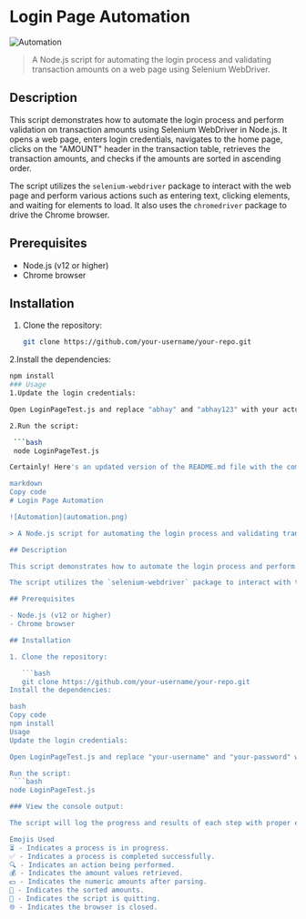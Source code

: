 # Login Page Automation

![Automation](automation.png)

> A Node.js script for automating the login process and validating transaction amounts on a web page using Selenium WebDriver.

## Description

This script demonstrates how to automate the login process and perform validation on transaction amounts using Selenium WebDriver in Node.js. It opens a web page, enters login credentials, navigates to the home page, clicks on the "AMOUNT" header in the transaction table, retrieves the transaction amounts, and checks if the amounts are sorted in ascending order.

The script utilizes the `selenium-webdriver` package to interact with the web page and perform various actions such as entering text, clicking elements, and waiting for elements to load. It also uses the `chromedriver` package to drive the Chrome browser.

## Prerequisites

- Node.js (v12 or higher)
- Chrome browser

## Installation

1. Clone the repository:

   ```bash
   git clone https://github.com/your-username/your-repo.git

2.Install the dependencies:
```bash
npm install
### Usage
1.Update the login credentials:

Open LoginPageTest.js and replace "abhay" and "abhay123" with your actual login credentials.

2.Run the script:

 ```bash
 node LoginPageTest.js

Certainly! Here's an updated version of the README.md file with the combined information:

markdown
Copy code
# Login Page Automation

![Automation](automation.png)

> A Node.js script for automating the login process and validating transaction amounts on a web page using Selenium WebDriver.

## Description

This script demonstrates how to automate the login process and perform validation on transaction amounts using Selenium WebDriver in Node.js. It opens a web page, enters login credentials, navigates to the home page, clicks on the "AMOUNT" header in the transaction table, retrieves the transaction amounts, and checks if the amounts are sorted in ascending order.

The script utilizes the `selenium-webdriver` package to interact with the web page and perform various actions such as entering text, clicking elements, and waiting for elements to load. It also uses the `chromedriver` package to drive the Chrome browser.

## Prerequisites

- Node.js (v12 or higher)
- Chrome browser

## Installation

1. Clone the repository:

   ```bash
   git clone https://github.com/your-username/your-repo.git
Install the dependencies:

bash
Copy code
npm install
Usage
Update the login credentials:

Open LoginPageTest.js and replace "your-username" and "your-password" with your actual login credentials.

Run the script:
 ```bash
node LoginPageTest.js

### View the console output:

The script will log the progress and results of each step with proper emojis for clarity. The console output will display information such as the loading status of the home page, the click action on the "AMOUNT" header, the retrieval of transaction amounts, the sorting status of the amounts, and the sorted amounts.

Emojis Used
⏳ - Indicates a process is in progress.
✅ - Indicates a process is completed successfully.
🔍 - Indicates an action being performed.
💰 - Indicates the amount values retrieved.
💵 - Indicates the numeric amounts after parsing.
🔢 - Indicates the sorted amounts.
👋 - Indicates the script is quitting.
🌐 - Indicates the browser is closed.